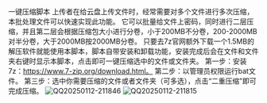 一键压缩脚本
上传者在给云盘上传文件时，经常需要对多个文件进行多次压缩，本批处理文件可以快速实现此功能。
它可以批量给文件上密码，同时进行二层压缩，并且第二层会根据压缩包大小进行分卷，小于200MB不分卷，200-2000MB对半分卷，大于2000MB按2000MB分卷。
只要去7z官网额外下载一个1.5MB的解压软件就能使用本脚本，脚本自带安装和卸载功能，安装完成后会在文件和文件夹右键时显示本脚本，点击即可一键压缩选中的文件或文件夹。
第一步：安装7z：https://www.7-zip.org/download.html。
第二步：以管理员权限运行bat文件。
第三步：选中你需要压缩的文件或者文件夹（可多选），点击“二重压缩”即可完成压缩。
![QQ20250112-211846](https://github.com/user-attachments/assets/fb21bd99-a08c-48e6-b9b6-7626a2620439)
![QQ20250112-211815](https://github.com/user-attachments/assets/ec698b71-ada5-4634-87bb-55b2e80e7157)
